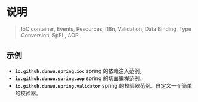 # 说明

> IoC container, Events, Resources, i18n, Validation, Data Binding, Type Conversion, SpEL, AOP.

## 示例

- **`io.github.dunwu.spring.ioc`** spring 的依赖注入范例。
- **`io.github.dunwu.spring.aop`** spring 的切面编程范例。
- **`io.github.dunwu.spring.validator`** spring 的校验器范例。自定义一个简单的校验器。
